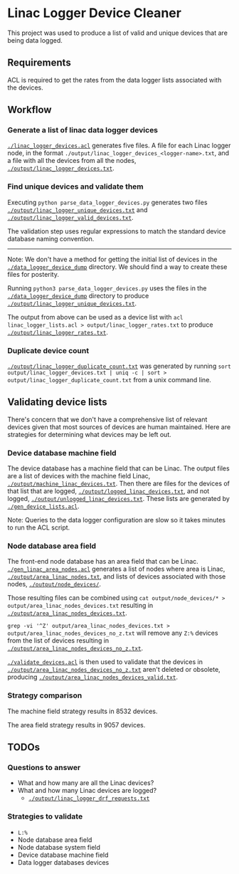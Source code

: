 # Linac Logger Device Cleaner

This project was used to produce a list of valid and unique devices that are being data logged.

## Requirements

ACL is required to get the rates from the data logger lists associated with the devices.

## Workflow

### Generate a list of linac data logger devices

[`./linac_logger_devices.acl`](./linac_logger_devices.acl) generates five files. A file for each Linac logger node, in the format `./output/linac_logger_devices_<logger-name>.txt`, and a file with all the devices from all the nodes, [`./output/linac_logger_devices.txt`](./output/linac_logger_devices.txt).

### Find unique devices and validate them

Executing `python parse_data_logger_devices.py` generates two files [`./output/linac_logger_unique_devices.txt`](./output/linac_logger_unique_devices.txt) and [`./output/linac_logger_valid_devices.txt`](./output/linac_logger_valid_devices.txt).

The validation step uses regular expressions to match the standard device database naming convention.

---

Note: We don't have a method for getting the initial list of devices in the [`./data_logger_device_dump`](./data_logger_device_dump) directory. We should find a way to create these files for posterity.

Running `python3 parse_data_logger_devices.py` uses the files in the [`./data_logger_device_dump`](./data_logger_device_dump) directory to produce [`./output/linac_logger_unique_devices.txt`](./output/linac_logger_unique_devices.txt).

The output from above can be used as a device list with `acl linac_logger_lists.acl > output/linac_logger_rates.txt` to produce [`./output/linac_logger_rates.txt`](./output/linac_logger_rates.txt).

### Duplicate device count

[`./output/linac_logger_duplicate_count.txt`](./output/linac_logger_duplicate_count.txt) was generated by running `sort output/linac_logger_devices.txt | uniq -c | sort > output/linac_logger_duplicate_count.txt` from a unix command line.

## Validating device lists

There's concern that we don't have a comprehensive list of relevant devices given that most sources of devices are human maintained. Here are strategies for determining what devices may be left out.

### Device database machine field

The device database has a machine field that can be Linac. The output files are a list of devices with the machine field Linac, [`./output/machine_linac_devices.txt`](./output/machine_linac_devices.txt). Then there are files for the devices of that list that are logged, [`./output/logged_linac_devices.txt`](./output/logged_linac_devices.txt), and not logged, [`./output/unlogged_linac_devices.txt`](./output/unlogged_linac_devices.txt). These lists are generated by [`./gen_device_lists.acl`](./gen_device_lists.acl).

Note: Queries to the data logger configuration are slow so it takes minutes to run the ACL script.

### Node database area field

The front-end node database has an area field that can be Linac. [`./gen_linac_area_nodes.acl`](./gen_linac_area_nodes.acl) generates a list of nodes where area is Linac, [`./output/area_linac_nodes.txt`](./output/area_linac_nodes.txt), and lists of devices associated with those nodes, [`./output/node_devices/`](./output/node_devices/).

Those resulting files can be combined using `cat output/node_devices/* > output/area_linac_nodes_devices.txt` resulting in [`./output/area_linac_nodes_devices.txt`](./output/area_linac_nodes_devices.txt).

`grep -vi '^Z' output/area_linac_nodes_devices.txt > output/area_linac_nodes_devices_no_z.txt` will remove any `Z:%` devices from the list of devices resulting in [`./output/area_linac_nodes_devices_no_z.txt`](./output/area_linac_nodes_devices_no_z.txt).

[`./validate_devices.acl`](./validate_devices.acl) is then used to validate that the devices in [`./output/area_linac_nodes_devices_no_z.txt`](./output/area_linac_nodes_devices_no_z.txt) aren't deleted or obsolete, producing [`./output/area_linac_nodes_devices_valid.txt`](./output/area_linac_nodes_devices_valid.txt).

### Strategy comparison

The machine field strategy results in 8532 devices.

The area field strategy results in 9057 devices.

## TODOs

### Questions to answer

- What and how many are all the Linac devices?
- What and how many Linac devices are logged?
  - [`./output/linac_logger_drf_requests.txt`](./output/linac_logger_drf_requests.txt)

### Strategies to validate

- `L:%`
- Node database area field
- Node database system field
- Device database machine field
- Data logger databases devices
